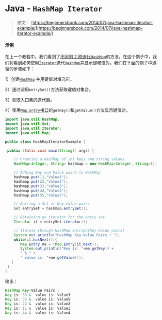 # Java - `HashMap Iterator`

> 原文： [https://beginnersbook.com/2014/07/java-hashmap-iterator-example/](https://beginnersbook.com/2014/07/java-hashmap-iterator-example/)

#### 示例

在上一个教程中，我们看到了[不同的 2 种迭代`HashMap`](https://beginnersbook.com/2013/12/how-to-loop-hashmap-in-java/)的方法。在这个例子中，我们将看到如何使用[`Iterator`](https://beginnersbook.com/2014/06/java-iterator-with-examples/)迭代[`HashMap`](https://beginnersbook.com/2013/12/hashmap-in-java-with-example/)并显示键和值对。我们在下面的例子中遵循的步骤如下：

1）创建[`HashMap`](https://docs.oracle.com/javase/7/docs/api/java/util/HashMap.html) 并用键值对填充它。

2）通过调用`entrySet()`方法获取键值对集合。

3）获取入口集的迭代器。

4）使用[`Map.Entry`接口](https://docs.oracle.com/javase/7/docs/api/java/util/Map.Entry.html)的`getKey()`和`getValue()`方法显示键值对。

```java
import java.util.HashMap;
import java.util.Set;
import java.util.Iterator;
import java.util.Map;

public class HashMapIteratorExample {

 public static void main(String[] args) {

    // Creating a HashMap of int keys and String values
    HashMap<Integer, String> hashmap = new HashMap<Integer, String>();

    // Adding Key and Value pairs to HashMap
    hashmap.put(11,"Value1");
    hashmap.put(22,"Value2");
    hashmap.put(33,"Value3");
    hashmap.put(44,"Value4");
    hashmap.put(55,"Value5");

    // Getting a Set of Key-value pairs
    Set entrySet = hashmap.entrySet();

    // Obtaining an iterator for the entry set
    Iterator it = entrySet.iterator();

    // Iterate through HashMap entries(Key-Value pairs)
    System.out.println("HashMap Key-Value Pairs : ");
    while(it.hasNext()){
       Map.Entry me = (Map.Entry)it.next();
       System.out.println("Key is: "+me.getKey() + 
       " & " + 
       " value is: "+me.getValue());
   }
 }
}
```

输出：

```java
HashMap Key-Value Pairs : 
Key is: 33 &  value is: Value3
Key is: 55 &  value is: Value5
Key is: 22 &  value is: Value2
Key is: 11 &  value is: Value1
Key is: 44 &  value is: Value4
```